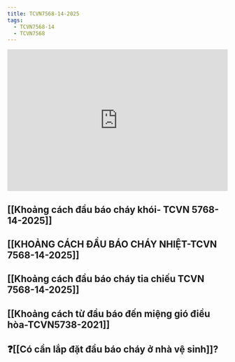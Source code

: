 ```yaml
---
title: TCVN7568-14-2025
tags:
  - TCVN7568-14
  - TCVN7568
---
```

<div style="position:relative;padding-top:max(60%,324px);width:100%;height:0;"><iframe style="position:absolute;border:none;width:100%;height:100%;left:0;top:0;" src="https://online.fliphtml5.com/ntjwsz/vyuf/"  seamless="seamless" scrolling="no" frameborder="0" allowtransparency="true" allowfullscreen="true" ></iframe></div>



## [[Khoảng cách đầu báo cháy khói- TCVN 5768-14-2025]]



## [[KHOẢNG CÁCH ĐẦU BÁO CHÁY NHIỆT-TCVN 7568-14-2025]]


## [[Khoảng cách đầu báo cháy tia chiếu TCVN 7568-14-2025]]

## [[Khoảng cách từ đầu báo đến miệng gió điều hòa-TCVN5738-2021]]


## ❓[[Có cần lắp đặt đầu báo cháy ở nhà vệ sinh]]?


